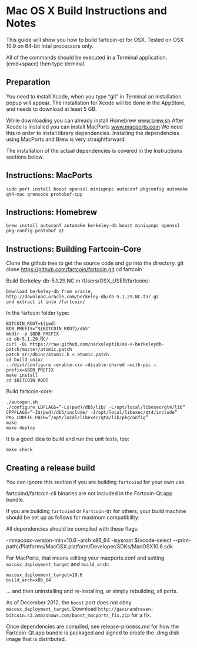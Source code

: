 Mac OS X Build Instructions and Notes
====================================

This guide will show you how to build fartcoin-qt for OSX.
Tested on OSX 10.9 on 64-bit Intel processors only.

All of the commands should be executed in a Terminal application.
(cmd+space) then type terminal.


Preparation
-----------

You need to install Xcode, when you type “git” in Terminal an installation popup will appear. 
The installation for Xcode will be done in the AppStore, and needs to download at least 5 GB.

While downloading you can already install Homebrew www.brew.sh
After Xcode is installed you can install MacPorts www.macports.com
We need this in order to install library dependencies. 
Installing the dependencies using MacPorts and Brew is very straightforward.

The installation of the actual dependencies is covered in the Instructions
sections below.

Instructions: MacPorts
----------------------

    sudo port install boost openssl miniupnpc autoconf pkgconfig automake qt4-mac qrencode protobuf-cpp

Instructions: Homebrew
----------------------

    brew install autoconf automake berkeley-db boost miniupnpc openssl pkg-config protobuf qt

Instructions: Building Fartcoin-Core
----------------------

Clone the github tree to get the source code and go into the directory.
    git clone https://github.com/fartcoin/fartcoin.git 
    cd fartcoin

Build Berkeley-db-5.1.29.NC in /Users/OSX_USER/fartcoin/:

    Download berkeley-db from oracle, 
    http://download.oracle.com/berkeley-db/db-5.1.29.NC.tar.gz
    and extract it into /fartcoin/

In the fartcoin folder type:

    BITCOIN_ROOT=$(pwd)
    BDB_PREFIX=”${BITCOIN_ROOT}/db5″
    mkdir -p $BDB_PREFIX
    cd db-5.1.29.NC/
    curl -OL https://raw.github.com/narkoleptik/os-x-berkeleydb-patch/master/atomic.patch
    patch src/dbinc/atomic.h < atomic.patch
    cd build_unix/
    ../dist/configure –enable-cxx –disable-shared –with-pic –prefix=$BDB_PREFIX
    make install
    cd $BITCOIN_ROOT
    
Build fartcoin-core:

    ./autogen.sh
    ./configure LDFLAGS=”-L$(pwd)/db5/lib/ -L/opt/local/libexec/qt4/lib” CPPFLAGS=”-I$(pwd)/db5/include/ -I/opt/local/libexec/qt4/include” PKG_CONFIG_PATH=”/opt/local/libexec/qt4/lib/pkgconfig”
    make
    make deploy
    
It is a good idea to build and run the unit tests, too:

    make check

Creating a release build
------------------------
You can ignore this section if you are building `fartcoind` for your own use.

fartcoind/fartcoin-cli binaries are not included in the Fartcoin-Qt.app bundle.

If you are building `fartcoind` or `Fartcoin-Qt` for others, your build machine should be set up
as follows for maximum compatibility:

All dependencies should be compiled with these flags:

 -mmacosx-version-min=10.6
 -arch x86_64
 -isysroot $(xcode-select --print-path)/Platforms/MacOSX.platform/Developer/SDKs/MacOSX10.6.sdk

For MacPorts, that means editing your macports.conf and setting
`macosx_deployment_target` and `build_arch`:

    macosx_deployment_target=10.6
    build_arch=x86_64

... and then uninstalling and re-installing, or simply rebuilding, all ports.

As of December 2012, the `boost` port does not obey `macosx_deployment_target`.
Download `http://gavinandresen-bitcoin.s3.amazonaws.com/boost_macports_fix.zip`
for a fix.

Once dependencies are compiled, see release-process.md for how the Fartcoin-Qt.app
bundle is packaged and signed to create the .dmg disk image that is distributed.